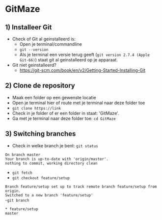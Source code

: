 # GitMaze
## 1) Installeer Git
  - Check of Git al geinstalleerd is:
      - Open je terminal/commandline
      - ```git --version```
      - Als je terminal een versie terug geeft (```git version 2.7.4 (Apple Git-66)```) staat git al geinstalleerd op je apparaat.
  - Git niet geinstalleerd? 
      - https://git-scm.com/book/en/v2/Getting-Started-Installing-Git

## 2) Clone de repository
  - Maak een folder op een gewenste locatie
  - Open je terminal hier of route met je terminal naar deze folder toe
  - ```git clone https://link```
  - Check in je folder of er een folder in staat: 'GitMaze'.
  - Ga met je terminal naar deze folder toe: ```cd GitMaze```

## 3) Switching branches
  - Check in welke branch je bent: ```git status```

```On branch master```<br/>
```Your branch is up-to-date with 'origin/master'.```<br/>
```nothing to commit, working directory clean```<br/>
  - ```git fetch```
  - ```git checkout feature/setup```

```Branch feature/setup set up to track remote branch feature/setup from origin.```<br/>
```Switched to a new branch 'feature/setup'```<br/>
  -```git branch```<br/>
  
```* feature/setup```<br/>
```master ```<br/>



